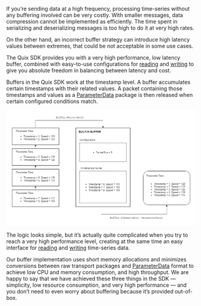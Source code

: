 If you’re sending data at a high frequency, processing time-series
without any buffering involved can be very costly. With smaller
messages, data compression cannot be implemented as efficiently. The
time spent in serializing and deserializing messages is too high to do
it at very high rates.

On the other hand, an incorrect buffer strategy can introduce high
latency values between extremes, that could be not acceptable in some
use cases.

The Quix SDK provides you with a very high performance, low latency
buffer, combined with easy-to-use configurations for
[reading](#../read.adoc#_buffer) and [writing](#../write.adoc#_buffer)
to give you absolute freedom in balancing between latency and cost.

Buffers in the Quix SDK work at the timestamp level. A buffer
accumulates certain timestamps with their related values. A packet
containing those timestamps and values as a
[ParameterData](#../read.adoc#_parameter_data_format) package is then
released when certain configured conditions match.

![High level time-series buffering flow](../images/QuixBuffering.png)

The logic looks simple, but it’s actually quite complicated when you try
to reach a very high performance level, creating at the same time an
easy interface for [reading](#../read.adoc#_buffer) and
[writing](#../write.adoc#_buffer) time-series data.

Our buffer implementation uses short memory allocations and minimizes
conversions between raw transport packages and
[ParameterData](#../read.adoc#_parameter_data_format) format to achieve
low CPU and memory consumption, and high throughput. We are happy to say
that we have achieved these three things in the SDK — simplicity, low
resource consumption, and very high performance — and you don’t need to
even worry about buffering because it’s provided out-of-box.
